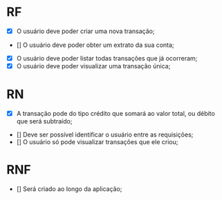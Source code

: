 # RF

- [x] O usuário deve poder criar uma nova transação;
- [] O usuário deve poder obter um extrato da sua conta;
- [x] O usuário deve poder listar todas transações que já ocorreram;
- [x] O usuário deve poder visualizar uma transação única;

# RN

- [x] A transação pode do tipo crédito que somará ao valor total, ou débito que será subtraído;
- [] Deve ser possível identificar o usuário entre as requisições;
- [] O usuário só pode visualizar transações que ele criou;

# RNF

- [] Será criado ao longo da aplicação;